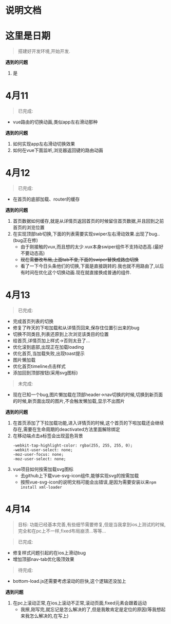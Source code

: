 # 说明文档
# 这里是日期

> 搭建好开发环境,开始开发.

**遇到的问题**
1. 是

# 4月11

> 已完成:
* vue路由的切换动画,类似app左右滑动那种

**遇到的问题**
1. 如何实现app左右滑动切换效果
2. 如何在vue下面监听,浏览器返回键的路由动画

# 4月12

> 已完成:
* 在首页的底部加载、router的缓存

**遇到的问题**
1. 首页数据如何缓存,就是从详情页返回首页的时候留住首页数据,并且回到之前首页的浏览位置
2. 在实现顶部tab切换,下面的列表需要实现swiper左右滑动效果.出现了bug..(bug正在修)
    * 由于刚接触的vux,而且想的太少.vux本身swiper组件不支持动态高.(最好不要动态高)
    * ~~现在需要改布局,上面tab不变,下面的swiper替换成路由切换~~
    * 看了一下今日头条他们的切换,下面是直接跳转的.我也就不用路由了,以后有时间在优化这个切换动画.现在就直接换成普通的组件.

# 4月13

> 已完成:
* 完成首页列表的切换
* 修复了昨天的下啦加载和从详情页回来,保存住位置引出来的bug
* 切换不同类目,列表还原到上次浏览该类目的位置
* 给首页,详情页加上样式->否则太丑了...
* 优化滚到底部,出现正在加载loading
* 优化首页,当加载失败,出现toast提示
* 图片懒加载
* 优化首页timeline点击样式
* 添加回到顶部按钮(采用svg图标)
> 未完成:
* 现在已知一个bug,图片懒加载在顶部header->nav切换的时候,切换到新页面的时候,新页面出现的图片,不会触发懒加载,显示不出图片

**遇到的问题**
1. 在首页添加了下拉加载功能,进入详情页的时候,这个首页的下啦加载还会继续存在,需要在生命周期的deactivated方法里面解除绑定
2. 在移动端点击a标签会出现蓝色背景
    ```
    -webkit-tap-highlight-color: rgba(255, 255, 255, 0);
    -webkit-user-select: none;
    -moz-user-focus: none;
    -moz-user-select: none;
    ```
3. vue项目如何按需加载svg图标
    * 去github上下载vue-svg-icon组件,能够实现svg的按需加载
    * 按照vue-svg-icon的说明文档可能会出错误,是因为需要安装以来`npm install xml-loader`
    
# 4月14

> 目标:
功能已经基本完善,有些细节需要修复,但是当我拿到ios上测试的时候,完全和在pc上不一样,fixed布局崩溃...等等...

> 已完成:
* 修复样式问题引起的在ios上滑动bug
* 增加顶部nav-tab优化吸顶效果

> 待完成:
* bottom-load.js还需要考虑滚动的巨快,这个逻辑还没加上

**遇到问题**
1. 在pc上滚动正常,在ios上滚动不正常,滚动页面,fixed元素会跟着运动
    * 我擦,刚写完,就忘记是怎么解决的了,但是我敢肯定是定位的原因(等我想起来我怎么解决的,在写上)